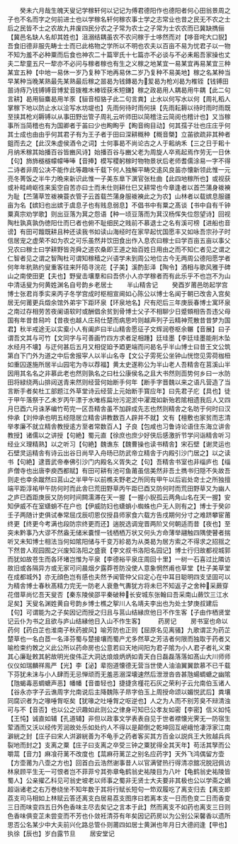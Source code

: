 <!-- { "loadSidebar": true } -->
　　癸未六月哉生魄天叟记学稼轩何以记记为傅君德阳作也德阳者何心田翁景周之子也不名而字之何前进士也以学稼名轩何稼农事士学之志常业也昔之民无不农之士后之民皆不士之农故九井废四民分农之子常为农士之子常为士农农而已冀缺擕俪【冀邑名缺人名却其姓也】沮溺结耦虽农不农问稼于士哆然而对【哆音咤大口貎】吾食旧德非服先畴士士而已此格物之学所以不明也农夫以百亩不易为忧君子以一物不知为羞不必种粟而后食也神农二十篇宰氏十七篇亦不必谈与不必耒耜吾家操也丈夫二犂童五尺一犂亦不必问与稼者稼也有生之义稼之地某宜一易某宜再易某宜三种某宜五种【中地一易休一岁乃复种下地再易休二岁乃复种不易美地】稼之名某种当早某种当晚某熟最先某熟最后稼之噐曷为钱鏄曷为苃曷为枪刈曷为椎铚【钱镈田噐诗痔乃钱镈镈音博苃音拨椎木棒铚获禾短鎌】稼之政曷用人耦曷用牛耦【此二句言耕】曷用貆麋曷用羊豕【貆音桓貉子此二句言粪】止水以何写水以何【周礼稻人掌稼下地以防止水以浍写水坊堤也】先雨何待时雨何挟【先雨耘耨以待时雨时雨既至挟其枪刈耨镈以从事田野出管子周礼云听师田以简稽注云简阅也稽计也】又当稼事所当简稽也有为国卿者于苖曰少也眴眴乎【眴音绚目动】何其孺子壮也庄庄乎何其士成也由由乎何其君子有为王子者于田曰深耕穊种【穊音槩】立苖欲疏非其种者鉏而去之【此汉朱虚侯酒令之词】士何事曷不尚论古之人于耜纳禾【三之日于耜十月纳禾稼其始播百谷皆豳风诗】始播百谷与豳父老为周旋人卒焉起焉作劳无一日休【句】斾斾穟穟幪幪唪唪【音捧】模写稷躬稼时物物景状后老师耆儒涂易一字不得二诗者非周公决不能作此等趣味千载下何人独解平畴交逺风良苖亦懐新领此惟一元亮冬菁饭之半牛力晩来新识此惟一子美东臯下潠官张杜曲【此四地稼所也】或视获或补畦﨑岖徃来奚空自苦亦曰士而未仕则耕仕巳又耕常也今章逢者以首苎蒲身袯襫为耻【苎蒲草笠袯襫蓑衣管子云首载苎蒲身服袯襫此之为农】山林者以载嫔息服疆亩为名【嫔妇也出嫔于虞息子也有贱息弱息】不倡书中有粟之髙谈【书中自有千钟粟真宗劝学歌】则出豆落为萁之怨语【种一顷豆落而为萁汉杨恽失位怨望诗】回视陶杜孰真孰伪徳阳仕而巳者也俯不耻细民之贱前不慕退士之名有溪可榜【进船也音谤】有田可饘既耕且种还读我书如读山海经时在家早起忧国愿丰又如咏吾宗孙子时信居宠之虚荣不如为农之可乐虽然井饮田食出作入息农曰稼士曰学百亩五亩以事父兄农曰稼士曰学耕野皆尧舜之道农桑即王道之始百姓日用由之而不知仁者见之谓之仁智者见之谓之智陶杜可谓知稼穑之兴语学未到周公地位古今无两周公德阳愿学者何年年秔熟约叟重客往来阡陌寻浣花【子美】溪酌彭泽【陶令】酒相与歌风雅于碑山之南使田更【夫也】野叟击壤羣和曰吾侪小人亦学稼者而有此乐乎不也岂不为山中清话叟为何黄姓渊名自号韵乡老居士
　　半山精舎记
　　癸酉岁莆邑昉起学宫博士张君肖季实来丙子冬学宫成时枢相宣阃如心陈公以博士名闻于朝已改舎入宫矣居无何莆更兵燬余馆外弟宇下距环泉【环泉地名】尺有咫后三年庚辰春博士寓环泉之南过存相劳苦夜阑语软时或酬倡余贫到骨博士父子不相聊少日蹙頞相告吾违父母国有年昔昔舄吟【昔夜也越人庄舄仕楚而病思吟则越声列子云精神荒散昔昔梦为国君】秋半戒途无以实槖小人有阖庐曰半山精舎愿征子文辉润卷枢余冁【音展】曰子谓吾文其与可竹【文同字与可善画竹四方求者足相踵】廷珪墨【李廷珪墨能削木坠水经月不壊】与迂何甚后五月又相促廹予廼更端而问曷名乎半山博士曰昔王文公筑第白下门外为道之中后舍报寜人以半山名寺【文公子雱死公坐钟山恍惚见雱荷枷杻如重囚遂施所居半山园宅为寺以荐福】黄太史遂称公为半山老人吾精舎在莒溪山半因用其名名之非慕此老也然则孰名之曰杜公康侯名之且大书然则靣势何乡曰一水防田将緑绕两山排闼送青来然则经营何始断手何年【断手字晋魏以来之语凡营造了当言断手者矣杜工部题江外草堂诗云经营上元始断手寳应年】曰先君子庀【具也】徒于甲午落祭于乙未岁丙午漂于水唯栋扁坋污泥淤中濯溉如新殆若隂相遗我后人又四月巳酉六月诛茅编竹苟完一区吾精舎虽不加辟成先志也然则精舎之名昉于何时曰汉仲承【刘仲承也明五经隠居立精舎讲教数百人辟并不就】文有【檀敷也家贫而志清举孝廉不就立精舎教授逺方至者常数百人】子良【包咸也习鲁诗论语住东海立讲舎教授】诸儒以之讲授【句絶】蜀元直【徐庶也庶少好侠后感激折节学问诣精舎听习经业义理精熟】以之听习【句絶】魏谯东【魏曹操也读书精舎】宋石壁【谢灵运也石壁灵运精舎有诗云出谷日尚早入舟旸已防武帝立精舎于内殿引沙门居之】以之读书【句絶】逮晋武帝奉佛引沙门内殿名义胥失之【句】吾精舎书室也非缁庐也【缁庐僧寺也出唐李庾西都赋】有田可耕有池可鱼莆虽信美然非吾土擕书归隠不失故吾则走也幸余蹴然曰莒山之半甲午以前樵夫野老之所同有甲午以后岩处竒士之所独擅端平距淳祐甲午防何时而此舎巳荒田野草丙午距巳酉又防何时而荒田野草又为幽人之庐巳酉距庚辰又防何时间闗濡滞在天一握【一握小貎孤云两角山名在天一握】安知伊威不在室蟏蛸不在户也【伊威防妇也蟏蛸小蜘蛛也户无人则有之】博士于癸卯壬子两随计吏俱试奉常屈戊辰叨恩仅授县师家食六载方告戌期何分寸之难跻攀宦莆终更【终更今考满也段防宗终更而还】遄脱选调宠晋两阶又何朝适而昔【夜也】至突未黔事乃大谬不然盎无储米嚢悭一钱栖栖万状又何头方命薄举翮触四隅使瞽者揣听又未知博士相法当何如隂阳储与千变万紾曷为从类曷为居方索之不得求之招揺之下然昔人观园囿之兴废知洛阳之盛衰【李文叔书洛阳名园记】博士行归故都视城郭而犹如故苍生而各环堵岂惟为平泉【李德裕平泉庄周回十里】一树一石喜过比隣访故旧或各隔异方或无家可问晨烟夕露莽苍防没使人意象惘然甫也草堂【杜子美草堂在成都城外】亦无顔色岂有感也夫然予闻管仲父曰定心在中耳目聪明四支坚固可以为精舎博士春秋髙精力完无一防老人衰惫气夀犹方将未巳不知返子之舍种采蕨穿花借草尚忆吾天叟否【秦东陵侯邵平秦破种长安城东张翰曰吾采南山蕨饮三江水足矣】天叟名渊姓黄自号韵乡博士樵之挐川人名靖夫李出也为处士梦庚叔建后【句】可谓能为之子矣因记而授之归且与莒山结縁庶他日不作生客【子由作栖贤堂记云仆为书之且欲与庐山结縁他日入山不作生客】
　　药房记
　　房书室也命以药何【药白芷也淮南子秋药披风】喻芳防也正则【屈原名见离骚】九歌谓芷为药芷楚草也一名白茝一名泽芬蜀与楚接壤而蜀产尤多然草之芳洁者何限而独取于药者又喻检束约敇之义此公所以药命房也公意若曰天地间阳为君子隂为小人君子者礼义束其心廉耻敕其躬故明光俊伟正大洞达烺烺炳炳如青天白日磊磊落落如髙山大川师师仪仪如瑞麟祥鳯严【光】李【泌】辈抱道懐德无营当世使人油油翼翼歆慕不已千载下芬犹未沫与小人肆而无忌惮顽而无羞恶溺深壊速然后泄泄沓沓甚虺蝪蜩螗之幽隂【虺蝎毒恶蜩螗声恶】幡幡【音畨轻也】捷捷贪槿花石灰之荣利子云允南伯玉诸人【谷永亦字子云谯周字允南说后主降魏陈子昻字伯玉上周授命颂以媚悦武后】粪壤同腐识者为之喙唾胷呕矣【犹喙之吐唾胷之呕逆也】人之为人而不别芳臭不辩清浊可与不【音否】也以公之识趣如此则公之律身可知巳公孝友如密【李密】信义如忳【王忳】诚直如辅【孔道辅】非但以政事文学表表自见于世者襟懐光霁无一防宿生荤酒而又沃以经传芳润故处乐如处约人不得以是颠倒之乾坤回互岷峨怆凄浮家江南澼絖之封【庄子曰宋人洴澼絖善为不龟手之药者客买其方百金以説呉王大败越兵呉裂地而封之】支离之粟【庄子曰支离之卒受三钟之粟犹得全其天年】苟活其孥而公嚼蒚【音力】麻飡苻蓠不改度也【蒚麻苻蓠芷之别名应药字】天外飞鸿偶留方壶【方壶莆为八壶之方也】回首白云浩然谢事昔人以官满譬热行得清凉舘况脱冠佩访林泉顾平生无一可恨者岂不菲菲兮其弥章龟鹤翁史祐陵目为八叶【龟鹤翁史祐陵皆蜀人】公亲擢乙科见可翁史坡老以师事之蜀非无贤士大夫要非其极也公以学斋之嫡超诣诸老之右万巻绕坐不知年数于其将行赋长短句一笻双履吃了离支归去【离支即荔支司马相如上林赋云答还离支白居易荔支图序曰若离本支一日而色变二日而香变三日而味变四五日外色香味主尽去矣记之言本于此】然而离支不如药也离支三日则色香味俱变芷未尝变而不芳也仆敛衽清芬有年矣因记药房以为公别公采馨香以遗所思否公名某少中大夫前兴化路总管仆则莆四如居士黄渊也年月日大德阏逢【甲也】执徐【辰也】岁白露节旦
　　居安堂记
